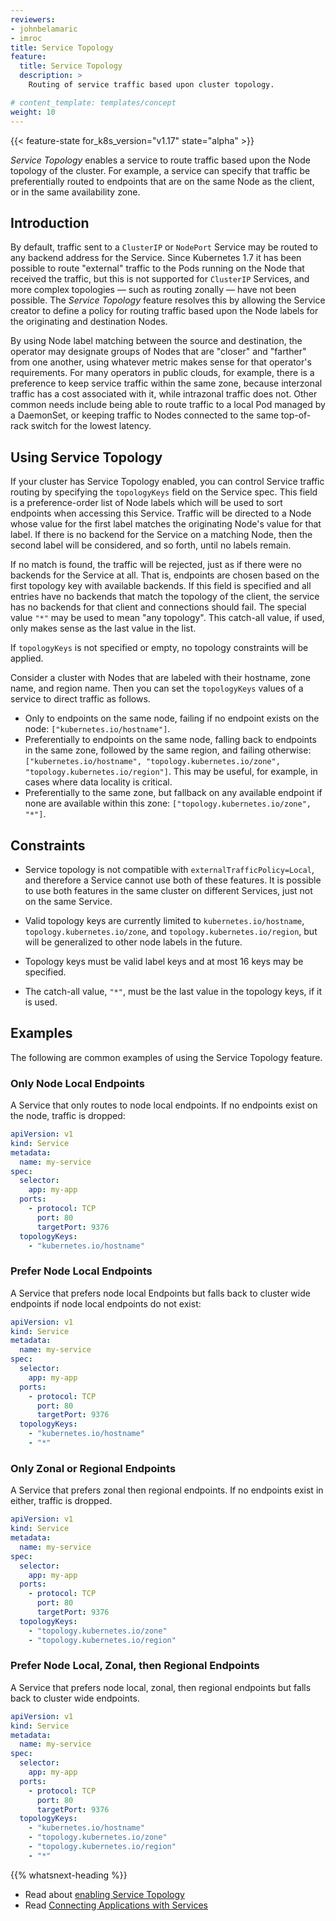 ```yaml
---
reviewers:
- johnbelamaric
- imroc
title: Service Topology
feature:
  title: Service Topology
  description: >
    Routing of service traffic based upon cluster topology.

# content_template: templates/concept
weight: 10
---
```



<!-- overview -->

{{< feature-state for_k8s_version="v1.17" state="alpha" >}}

_Service Topology_ enables a service to route traffic based upon the Node
topology of the cluster. For example, a service can specify that traffic be
preferentially routed to endpoints that are on the same Node as the client, or
in the same availability zone.



<!-- body -->

## Introduction

By default, traffic sent to a `ClusterIP` or `NodePort` Service may be routed to
any backend address for the Service. Since Kubernetes 1.7 it has been possible
to route "external" traffic to the Pods running on the Node that received the
traffic, but this is not supported for `ClusterIP` Services, and more complex
topologies &mdash; such as routing zonally &mdash; have not been possible. The
_Service Topology_ feature resolves this by allowing the Service creator to
define a policy for routing traffic based upon the Node labels for the
originating and destination Nodes.

By using Node label matching between the source and destination, the operator
may designate groups of Nodes that are "closer" and "farther" from one another,
using whatever metric makes sense for that operator's requirements. For many
operators in public clouds, for example, there is a preference to keep service
traffic within the same zone, because interzonal traffic has a cost associated
with it, while intrazonal traffic does not. Other common needs include being able
to route traffic to a local Pod managed by a DaemonSet, or keeping traffic to
Nodes connected to the same top-of-rack switch for the lowest latency.


## Using Service Topology

If your cluster has Service Topology enabled, you can control Service traffic
routing by specifying the `topologyKeys` field on the Service spec. This field
is a preference-order list of Node labels which will be used to sort endpoints
when accessing this Service. Traffic will be directed to a Node whose value for
the first label matches the originating Node's value for that label. If there is
no backend for the Service on a matching Node, then the second label will be
considered, and so forth, until no labels remain.

If no match is found, the traffic will be rejected, just as if there were no
backends for the Service at all. That is, endpoints are chosen based on the first
topology key with available backends. If this field is specified and all entries
have no backends that match the topology of the client, the service has no
backends for that client and connections should fail. The special value `"*"` may
be used to mean "any topology". This catch-all value, if used, only makes sense
as the last value in the list.

If `topologyKeys` is not specified or empty, no topology constraints will be applied.

Consider a cluster with Nodes that are labeled with their hostname, zone name,
and region name. Then you can set the `topologyKeys` values of a service to direct
traffic as follows.

* Only to endpoints on the same node, failing if no endpoint exists on the node:
  `["kubernetes.io/hostname"]`.
* Preferentially to endpoints on the same node, falling back to endpoints in the
  same zone, followed by the same region, and failing otherwise: `["kubernetes.io/hostname",
  "topology.kubernetes.io/zone", "topology.kubernetes.io/region"]`.
  This may be useful, for example, in cases where data locality is critical.
* Preferentially to the same zone, but fallback on any available endpoint if
  none are available within this zone:
  `["topology.kubernetes.io/zone", "*"]`.



## Constraints

* Service topology is not compatible with `externalTrafficPolicy=Local`, and
  therefore a Service cannot use both of these features. It is possible to use
  both features in the same cluster on different Services, just not on the same
  Service.

* Valid topology keys are currently limited to `kubernetes.io/hostname`,
  `topology.kubernetes.io/zone`, and `topology.kubernetes.io/region`, but will
  be generalized to other node labels in the future.

* Topology keys must be valid label keys and at most 16 keys may be specified.

* The catch-all value, `"*"`, must be the last value in the topology keys, if
  it is used.


## Examples

The following are common examples of using the Service Topology feature.

### Only Node Local Endpoints

A Service that only routes to node local endpoints. If no endpoints exist on the node, traffic is dropped:

```yaml
apiVersion: v1
kind: Service
metadata:
  name: my-service
spec:
  selector:
    app: my-app
  ports:
    - protocol: TCP
      port: 80
      targetPort: 9376
  topologyKeys:
    - "kubernetes.io/hostname"
```

### Prefer Node Local Endpoints

A Service that prefers node local Endpoints but falls back to cluster wide endpoints if node local endpoints do not exist:

```yaml
apiVersion: v1
kind: Service
metadata:
  name: my-service
spec:
  selector:
    app: my-app
  ports:
    - protocol: TCP
      port: 80
      targetPort: 9376
  topologyKeys:
    - "kubernetes.io/hostname"
    - "*"
```


### Only Zonal or Regional Endpoints

A Service that prefers zonal then regional endpoints. If no endpoints exist in either, traffic is dropped.


```yaml
apiVersion: v1
kind: Service
metadata:
  name: my-service
spec:
  selector:
    app: my-app
  ports:
    - protocol: TCP
      port: 80
      targetPort: 9376
  topologyKeys:
    - "topology.kubernetes.io/zone"
    - "topology.kubernetes.io/region"
```

### Prefer Node Local, Zonal, then Regional Endpoints

A Service that prefers node local, zonal, then regional endpoints but falls back to cluster wide endpoints.

```yaml
apiVersion: v1
kind: Service
metadata:
  name: my-service
spec:
  selector:
    app: my-app
  ports:
    - protocol: TCP
      port: 80
      targetPort: 9376
  topologyKeys:
    - "kubernetes.io/hostname"
    - "topology.kubernetes.io/zone"
    - "topology.kubernetes.io/region"
    - "*"
```




{{% whatsnext-heading %}}


* Read about [enabling Service Topology](/docs/tasks/administer-cluster/enabling-service-topology)
* Read [Connecting Applications with Services](/docs/concepts/services-networking/connect-applications-service/)


